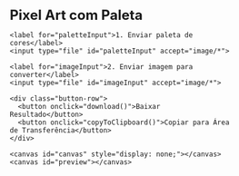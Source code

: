 <!DOCTYPE html>
<html lang="pt-BR">
<head>
  <meta charset="UTF-8">
  <title>Pixel Art com Paleta</title>
  <meta name="viewport" content="width=device-width, initial-scale=1.0">
  <style>
    * {
      box-sizing: border-box;
    }

    body {
      margin: 0;
      padding: 20px;
      font-family: 'Segoe UI', sans-serif;
      background-color: #fafafa;
      color: #333;
      display: flex;
      flex-direction: column;
      align-items: center;
    }

    h1 {
      font-size: 1.5rem;
      margin-bottom: 10px;
    }

    label {
      display: block;
      font-weight: 600;
      margin: 15px 0 5px;
    }

    input[type="file"] {
      width: 100%;
      padding: 10px;
      background: #fff;
      border: 1px solid #ccc;
      border-radius: 8px;
    }

    button {
      background: #4CAF50;
      color: white;
      border: none;
      padding: 12px 20px;
      border-radius: 8px;
      font-size: 1rem;
      cursor: pointer;
      transition: background 0.3s;
    }

    button:hover {
      background: #45a049;
    }

    canvas {
      margin-top: 20px;
      border: 2px solid #ccc;
      border-radius: 10px;
      max-width: 100%;
    }

    #preview {
      image-rendering: pixelated;
    }

    .container {
      width: 100%;
      max-width: 400px;
    }

    .button-row {
      display: flex;
      gap: 10px;
      margin-top: 20px;
    }
  </style>
</head>
<body>
  <div class="container">
    <h1>Pixel Art com Paleta</h1>

    <label for="paletteInput">1. Enviar paleta de cores</label>
    <input type="file" id="paletteInput" accept="image/*">

    <label for="imageInput">2. Enviar imagem para converter</label>
    <input type="file" id="imageInput" accept="image/*">

    <div class="button-row">
      <button onclick="download()">Baixar Resultado</button>
      <button onclick="copyToClipboard()">Copiar para Área de Transferência</button>
    </div>

    <canvas id="canvas" style="display: none;"></canvas>
    <canvas id="preview"></canvas>
  </div>

  <script>
    const paletteInput = document.getElementById('paletteInput');
    const imageInput = document.getElementById('imageInput');
    const canvas = document.getElementById('canvas');
    const ctx = canvas.getContext('2d');
    let palette = [];

    paletteInput.addEventListener('change', e => {
      const file = e.target.files[0];
      if (!file) return;

      const img = new Image();
      img.onload = () => {
        const tempCanvas = document.createElement('canvas');
        tempCanvas.width = img.width;
        tempCanvas.height = img.height;
        const tctx = tempCanvas.getContext('2d');
        tctx.drawImage(img, 0, 0);
        const imageData = tctx.getImageData(0, 0, img.width, img.height).data;

        const colorSet = new Set();
        for (let i = 0; i < imageData.length; i += 4) {
          const r = imageData[i], g = imageData[i + 1], b = imageData[i + 2];
          const hex = rgbToHex(r, g, b);
          colorSet.add(hex);
        }

        palette = Array.from(colorSet).map(hexToRgb);
        alert(`Paleta carregada com ${palette.length} cores.`);
      };
      img.src = URL.createObjectURL(file);
    });

    imageInput.addEventListener('change', e => {
      if (palette.length === 0) {
        alert("Envie a imagem da paleta primeiro.");
        return;
      }

      const file = e.target.files[0];
      if (!file) return;

      const img = new Image();
      img.onload = () => {
        const w = img.width;
        const h = img.height;

        canvas.width = w;
        canvas.height = h;

        const tempCanvas = document.createElement('canvas');
        tempCanvas.width = w;
        tempCanvas.height = h;
        const tctx = tempCanvas.getContext('2d');
        tctx.drawImage(img, 0, 0, w, h);

        const imgData = tctx.getImageData(0, 0, w, h);
        const data = imgData.data;

        for (let i = 0; i < data.length; i += 4) {
          const r = data[i], g = data[i + 1], b = data[i + 2];
          const [nr, ng, nb] = getClosestColor(r, g, b);
          data[i] = nr;
          data[i + 1] = ng;
          data[i + 2] = nb;
        }

        tctx.putImageData(imgData, 0, 0);
        const ectx = canvas.getContext('2d');
        ectx.drawImage(tempCanvas, 0, 0, w, h);

        const preview = document.getElementById('preview');
        const zoom = 10;
        preview.width = w * zoom;
        preview.height = h * zoom;
        const pctx = preview.getContext('2d');
        pctx.imageSmoothingEnabled = false;
        pctx.drawImage(tempCanvas, 0, 0, preview.width, preview.height);
      };
      img.src = URL.createObjectURL(file);
    });

    function rgbToHex(r, g, b) {
      return '#' + [r, g, b].map(x => x.toString(16).padStart(2, '0')).join('');
    }

    function hexToRgb(hex) {
      const bigint = parseInt(hex.replace('#', ''), 16);
      const r = (bigint >> 16) & 255;
      const g = (bigint >> 8) & 255;
      const b = bigint & 255;
      return [r, g, b];
    }

    function getClosestColor(r, g, b) {
      let minDist = Infinity;
      let closest = [r, g, b];
      for (const [pr, pg, pb] of palette) {
        const dist = (r - pr) ** 2 + (g - pg) ** 2 + (b - pb) ** 2;
        if (dist < minDist) {
          minDist = dist;
          closest = [pr, pg, pb];
        }
      }
      return closest;
    }

    function download() {
      const link = document.createElement('a');
      link.download = 'pixel-art.png';
      link.href = canvas.toDataURL();
      link.click();
    }

    function copyToClipboard() {
      if (!navigator.clipboard || !window.ClipboardItem) {
        alert("Função de copiar imagem não suportada neste navegador.");
        return;
      }

      canvas.toBlob(blob => {
        const item = new ClipboardItem({ 'image/png': blob });
        navigator.clipboard.write([item])
          .then(() => alert("Imagem copiada para a área de transferência!"))
          .catch(err => alert("Erro ao copiar: " + err));
      });
    }
  </script>
</body>
</html>
